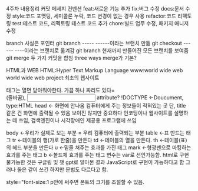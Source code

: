 4주차 내용정리
커밋 메세지 컨벤션
feat:새로운 기능 추가
fix:버그 수정
docs:문서 수정
style:코드 포맷팅, 세미콜론 누락, 코드 변경이 없는 경우 사용
refactor:코드 리펙토링
test:테스트 코드, 리펙토링 테스트 코드 추가
chore:빌드 업무 수정, 패키지 매니저 수정

branch 사실은 포인터
git branch ----- ------이라는 브랜치 만듦
git checkout ------ ----이라는 브랜치로 옮겨감
git branch 현재까지 만들어진 모든 브랜치를 보여줌
git merge 두 가지 커밋을 합침
three ways merge가 기본?

HTML과 WEB
HTML:Hyper Text Markup Language
www:world wide web
world wide web project:최초의 웹사이트

태그는 열면 닫아줘야한다. 가끔 하나 짜리도 있다=<br/>(줄바꿈), <input>
attribute?
!DOCTYPE <-Doucument, type:HTML
head <- 화면에 안나옴 컴퓨터에게 주는 정보들이 적혀있는 곳 단, title 같은 건 화면에 출력될 수 있음
보이진 않지만 중요하다 인코딩이나 웹사이트를 설명하는 데 쓰임, 검색엔진이나 시각장애인 제공용 프로그램에 쓰임

body <-우리가 실제로 보는 부분 = 우리 컴퓨터에 출력되는 부분
table <-표 만드는 태그
tr <-테이블의 행(가로 한줄)을 만든다
td <-테이블의 열을 만든다.
th <-테이블(표)의 헤드 부분을 만든다
u <-밑줄 쳐주는 효과를 가진 태그
mark <-형광펜으로 마킹하는 효과를 주는 태그
b <-볼드체 효과를 주는 태그
변수는 var로 선언가능함.
html로 구현 불가능한 것은 구글링 및 챗 gpt로 알아본 결과 JavaScript로 구현이 가능하다고 함 그러나 둘은 같이 쓰긴 하지만 문법도 다르다고 함.
<!-- 주석으로 처리해주는 문법-->
style="font-size:1 p안에 써주면 폰트의 크기를 조절할 수 있음.
